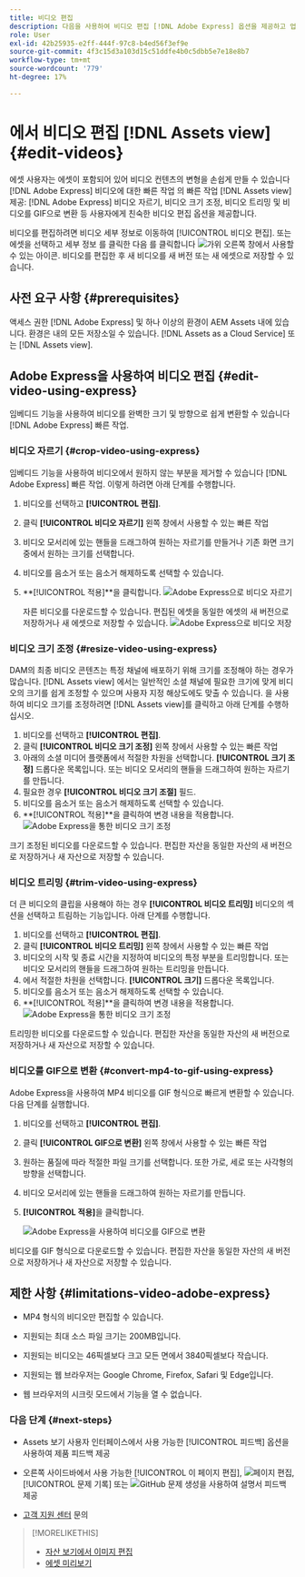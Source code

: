 ```yaml
---
title: 비디오 편집
description: 다음을 사용하여 비디오 편집 [!DNL Adobe Express] 옵션을 제공하고 업데이트된 비디오를 버전으로 저장합니다.
role: User
exl-id: 42b25935-e2ff-444f-97c8-b4ed56f3ef9e
source-git-commit: 4f3c15d3a103d15c51ddfe4b0c5dbb5e7e18e8b7
workflow-type: tm+mt
source-wordcount: '779'
ht-degree: 17%

---
```


# 에서 비디오 편집 [!DNL Assets view] {#edit-videos}

에셋 사용자는 에셋이 포함되어 있어 비디오 컨텐츠의 변형을 손쉽게 만들 수 있습니다 [!DNL Adobe Express] 비디오에 대한 빠른 작업 의 빠른 작업 [!DNL Assets view] 제공: [!DNL Adobe Express] 비디오 자르기, 비디오 크기 조정, 비디오 트리밍 및 비디오를 GIF으로 변환 등 사용자에게 친숙한 비디오 편집 옵션을 제공합니다.

비디오를 편집하려면 비디오 세부 정보로 이동하여 [!UICONTROL 비디오 편집]. 또는 에셋을 선택하고 세부 정보 를 클릭한 다음 를 클릭합니다 ![가위](assets/do-not-localize/cut.svg) 오른쪽 창에서 사용할 수 있는 아이콘. 비디오를 편집한 후 새 비디오를 새 버전 또는 새 에셋으로 저장할 수 있습니다.

## 사전 요구 사항 {#prerequisites}

액세스 권한 [!DNL Adobe Express] 및 하나 이상의 환경이 AEM Assets 내에 있습니다. 환경은 내의 모든 저장소일 수 있습니다. [!DNL Assets as a Cloud Service] 또는 [!DNL Assets view].

## Adobe Express을 사용하여 비디오 편집 {#edit-video-using-express}

임베디드 기능을 사용하여 비디오를 완벽한 크기 및 방향으로 쉽게 변환할 수 있습니다 [!DNL Adobe Express] 빠른 작업.

### 비디오 자르기 {#crop-video-using-express}

임베디드 기능을 사용하여 비디오에서 원하지 않는 부분을 제거할 수 있습니다 [!DNL Adobe Express] 빠른 작업. 이렇게 하려면 아래 단계를 수행합니다.

1. 비디오를 선택하고 **[!UICONTROL 편집]**.
2. 클릭 **[!UICONTROL 비디오 자르기]** 왼쪽 창에서 사용할 수 있는 빠른 작업
3. 비디오 모서리에 있는 핸들을 드래그하여 원하는 자르기를 만들거나 기존 화면 크기 중에서 원하는 크기를 선택합니다.
4. 비디오를 음소거 또는 음소거 해제하도록 선택할 수 있습니다.
5. **[!UICONTROL 적용]**을 클릭합니다.
   ![Adobe Express으로 비디오 자르기](assets/adobe-express-crop-video.png)

   자른 비디오를 다운로드할 수 있습니다. 편집된 에셋을 동일한 에셋의 새 버전으로 저장하거나 새 에셋으로 저장할 수 있습니다. ![Adobe Express으로 비디오 저장](assets/adobe-express-save-video.png)

### 비디오 크기 조정 {#resize-video-using-express}

DAM의 최종 비디오 콘텐츠는 특정 채널에 배포하기 위해 크기를 조정해야 하는 경우가 많습니다. [!DNL Assets view] 에서는 일반적인 소셜 채널에 필요한 크기에 맞게 비디오의 크기를 쉽게 조정할 수 있으며 사용자 지정 해상도에도 맞출 수 있습니다. 을 사용하여 비디오 크기를 조정하려면 [!DNL Assets view]를 클릭하고 아래 단계를 수행하십시오.

1. 비디오를 선택하고 **[!UICONTROL 편집]**.
2. 클릭 **[!UICONTROL 비디오 크기 조정]** 왼쪽 창에서 사용할 수 있는 빠른 작업
3. 아래의 소셜 미디어 플랫폼에서 적절한 차원을 선택합니다. **[!UICONTROL 크기 조정]** 드롭다운 목록입니다. 또는 비디오 모서리의 핸들을 드래그하여 원하는 자르기를 만듭니다.
4. 필요한 경우 **[!UICONTROL 비디오 크기 조절]** 필드.
5. 비디오를 음소거 또는 음소거 해제하도록 선택할 수 있습니다.
6. **[!UICONTROL 적용]**을 클릭하여 변경 내용을 적용합니다.
   ![Adobe Express을 통한 비디오 크기 조정](assets/adobe-express-resize-video.png)

크기 조정된 비디오를 다운로드할 수 있습니다. 편집한 자산을 동일한 자산의 새 버전으로 저장하거나 새 자산으로 저장할 수 있습니다.

### 비디오 트리밍 {#trim-video-using-express}

더 큰 비디오의 클립을 사용해야 하는 경우 **[!UICONTROL 비디오 트리밍]** 비디오의 섹션을 선택하고 트림하는 기능입니다. 아래 단계를 수행합니다.

1. 비디오를 선택하고 **[!UICONTROL 편집]**.
2. 클릭 **[!UICONTROL 비디오 트리밍]** 왼쪽 창에서 사용할 수 있는 빠른 작업
3. 비디오의 시작 및 종료 시간을 지정하여 비디오의 특정 부분을 트리밍합니다. 또는 비디오 모서리의 핸들을 드래그하여 원하는 트리밍을 만듭니다.
4. 에서 적절한 차원을 선택합니다. **[!UICONTROL 크기]** 드롭다운 목록입니다.
5. 비디오를 음소거 또는 음소거 해제하도록 선택할 수 있습니다.
6. **[!UICONTROL 적용]**을 클릭하여 변경 내용을 적용합니다.
   ![Adobe Express을 통한 비디오 크기 조정](assets/adobe-express-trim-video.png)

트리밍한 비디오를 다운로드할 수 있습니다. 편집한 자산을 동일한 자산의 새 버전으로 저장하거나 새 자산으로 저장할 수 있습니다.

### 비디오를 GIF으로 변환 {#convert-mp4-to-gif-using-express}

Adobe Express을 사용하여 MP4 비디오를 GIF 형식으로 빠르게 변환할 수 있습니다. 다음 단계를 실행합니다.

1. 비디오를 선택하고 **[!UICONTROL 편집]**.
2. 클릭 **[!UICONTROL GIF으로 변환]** 왼쪽 창에서 사용할 수 있는 빠른 작업
3. 원하는 품질에 따라 적절한 파일 크기를 선택합니다. 또한 가로, 세로 또는 사각형의 방향을 선택합니다.
4. 비디오 모서리에 있는 핸들을 드래그하여 원하는 자르기를 만듭니다.
5. **[!UICONTROL 적용]**&#x200B;을 클릭합니다.

   ![Adobe Express을 사용하여 비디오를 GIF으로 변환](assets/adobe-express-convert-video-to-gif.png)

비디오를 GIF 형식으로 다운로드할 수 있습니다. 편집한 자산을 동일한 자산의 새 버전으로 저장하거나 새 자산으로 저장할 수 있습니다.

## 제한 사항 {#limitations-video-adobe-express}

* MP4 형식의 비디오만 편집할 수 있습니다.

* 지원되는 최대 소스 파일 크기는 200MB입니다.

* 지원되는 비디오는 46픽셀보다 크고 모든 면에서 3840픽셀보다 작습니다.

* 지원되는 웹 브라우저는 Google Chrome, Firefox, Safari 및 Edge입니다.

* 웹 브라우저의 시크릿 모드에서 기능을 열 수 없습니다.

### 다음 단계 {#next-steps}

* Assets 보기 사용자 인터페이스에서 사용 가능한 [!UICONTROL 피드백] 옵션을 사용하여 제품 피드백 제공

* 오른쪽 사이드바에서 사용 가능한 [!UICONTROL 이 페이지 편집], ![페이지 편집](assets/do-not-localize/edit-page.png), [!UICONTROL 문제 기록] 또는 ![GitHub 문제 생성](assets/do-not-localize/github-issue.png)을 사용하여 설명서 피드백 제공

* [고객 지원 센터](https://experienceleague.adobe.com/?support-solution=General#support) 문의

>[!MORELIKETHIS]
>
>* [자산 보기에서 이미지 편집](edit-images-assets-view.md)
>* [에셋 미리보기](navigate-assets-view.md)
